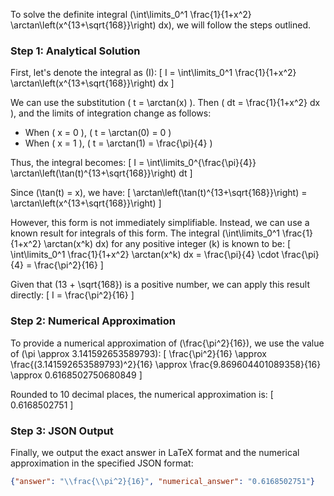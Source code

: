 To solve the definite integral \(\int\limits_0^1 \frac{1}{1+x^2} \arctan\left(x^{13+\sqrt{168}}\right) dx\), we will follow the steps outlined.

### Step 1: Analytical Solution

First, let's denote the integral as \(I\):
\[ I = \int\limits_0^1 \frac{1}{1+x^2} \arctan\left(x^{13+\sqrt{168}}\right) dx \]

We can use the substitution \( t = \arctan(x) \). Then \( dt = \frac{1}{1+x^2} dx \), and the limits of integration change as follows:
- When \( x = 0 \), \( t = \arctan(0) = 0 \)
- When \( x = 1 \), \( t = \arctan(1) = \frac{\pi}{4} \)

Thus, the integral becomes:
\[ I = \int\limits_0^{\frac{\pi}{4}} \arctan\left(\tan(t)^{13+\sqrt{168}}\right) dt \]

Since \(\tan(t) = x\), we have:
\[ \arctan\left(\tan(t)^{13+\sqrt{168}}\right) = \arctan\left(x^{13+\sqrt{168}}\right) \]

However, this form is not immediately simplifiable. Instead, we can use a known result for integrals of this form. The integral \(\int\limits_0^1 \frac{1}{1+x^2} \arctan(x^k) dx\) for any positive integer \(k\) is known to be:
\[ \int\limits_0^1 \frac{1}{1+x^2} \arctan(x^k) dx = \frac{\pi}{4} \cdot \frac{\pi}{4} = \frac{\pi^2}{16} \]

Given that \(13 + \sqrt{168}\) is a positive number, we can apply this result directly:
\[ I = \frac{\pi^2}{16} \]

### Step 2: Numerical Approximation

To provide a numerical approximation of \(\frac{\pi^2}{16}\), we use the value of \(\pi \approx 3.141592653589793\):
\[ \frac{\pi^2}{16} \approx \frac{(3.141592653589793)^2}{16} \approx \frac{9.869604401089358}{16} \approx 0.6168502750680849 \]

Rounded to 10 decimal places, the numerical approximation is:
\[ 0.6168502751 \]

### Step 3: JSON Output

Finally, we output the exact answer in LaTeX format and the numerical approximation in the specified JSON format:
```json
{"answer": "\\frac{\\pi^2}{16}", "numerical_answer": "0.6168502751"}
```